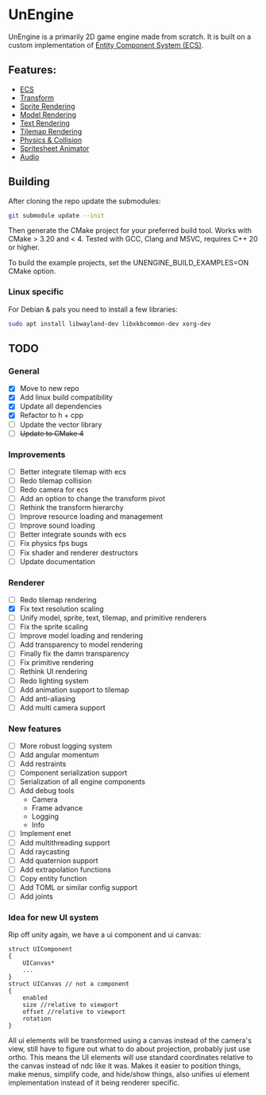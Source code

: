 # UnEngine

UnEngine is a primarily 2D game engine made from scratch. 
It is built on a custom implementation of [Entity Component System (ECS)](doc/ECS%20Reference.md).

## Features:
- [ECS](doc/ECS%20Reference.md)
- [Transform](doc/Transform%20Reference.md)
- [Sprite Rendering](doc/Sprite%20Reference.md)
- [Model Rendering](todo)
- [Text Rendering](doc/TextRender%20Reference.md)
- [Tilemap Rendering](doc/Tiled%20Reference.md)
- [Physics & Collision](doc/Physics%20Reference.md)
- [Spritesheet Animator](doc/Sprite%20Reference.md)
- [Audio](doc/Audio%20Reference.md)

## Building
After cloning the repo update the submodules:
```bash
git submodule update --init
```
Then generate the CMake project for your preferred build tool. Works with CMake > 3.20 and < 4. Tested with GCC, Clang and MSVC, requires C++ 20 or higher.

To build the example projects, set the UNENGINE_BUILD_EXAMPLES=ON CMake option.

### Linux specific
For Debian & pals you need to install a few libraries:
```bash
sudo apt install libwayland-dev libxkbcommon-dev xorg-dev
```

## TODO
### General
- [x] Move to new repo
- [x] Add linux build compatibility
- [x] Update all dependencies
- [x] Refactor to h + cpp
- [ ] Update the vector library
- [ ] ~~Update to CMake 4~~
### Improvements
- [ ] Better integrate tilemap with ecs
- [ ] Redo tilemap collision
- [ ] Redo camera for ecs
- [ ] Add an option to change the transform pivot
- [ ] Rethink the transform hierarchy
- [ ] Improve resource loading and management
- [ ] Improve sound loading
- [ ] Better integrate sounds with ecs
- [ ] Fix physics fps bugs
- [ ] Fix shader and renderer destructors
- [ ] Update documentation
### Renderer
- [ ] Redo tilemap rendering
- [x] Fix text resolution scaling
- [ ] Unify model, sprite, text, tilemap, and primitive renderers
- [ ] Fix the sprite scaling
- [ ] Improve model loading and rendering
- [ ] Add transparency to model rendering
- [ ] Finally fix the damn transparency
- [ ] Fix primitive rendering
- [ ] Rethink UI rendering
- [ ] Redo lighting system
- [ ] Add animation support to tilemap
- [ ] Add anti-aliasing
- [ ] Add multi camera support
### New features
- [ ] More robust logging system
- [ ] Add angular momentum
- [ ] Add restraints
- [ ] Component serialization support
- [ ] Serialization of all engine components
- [ ] Add debug tools
  - Camera
  - Frame advance
  - Logging
  - Info
- [ ] Implement enet
- [ ] Add multithreading support
- [ ] Add raycasting
- [ ] Add quaternion support
- [ ] Add extrapolation functions
- [ ] Copy entity function
- [ ] Add TOML or similar config support
- [ ] Add joints

### Idea for new UI system
Rip off unity again, we have a ui component and ui canvas:
```
struct UIComponent
{
    UICanvas*
    ...
}
struct UICanvas // not a component
{
    enabled
    size //relative to viewport
    offset //relative to viewport
    rotation 
}
```
All ui elements will be transformed using a canvas instead of the camera's view, still have to figure out what to do about projection, probably just use ortho.
This means the UI elements will use standard coordinates relative to the canvas instead of ndc like it was. Makes it easier to position things, make menus, simplify code, and hide/show things, also unifies ui element implementation instead of it being renderer specific.
